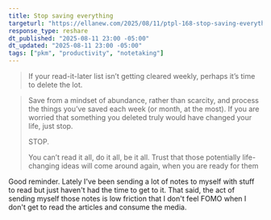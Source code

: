 ```yaml
---
title: Stop saving everything
targeturl: "https://ellanew.com/2025/08/11/ptpl-168-stop-saving-everything-start-reflecting"
response_type: reshare
dt_published: "2025-08-11 23:00 -05:00"
dt_updated: "2025-08-11 23:00 -05:00"
tags: ["pkm", "productivity", "notetaking"]
---
```


> If your read-it-later list isn’t getting cleared weekly, perhaps it’s time to delete the lot.

> Save from a mindset of abundance, rather than scarcity, and process the things you’ve saved each week (or month, at the most). If you are worried that something you deleted truly would have changed your life, just stop.
>
> STOP.
> 
> You can’t read it all, do it all, be it all. Trust that those potentially life-changing ideas will come around again, when you are ready for them

Good reminder. Lately I've been sending a lot of notes to myself with stuff to read but just haven't had the time to get to it. That said, the act of sending myself those notes is low friction that I don't feel FOMO when I don't get to read the articles and consume the media.
